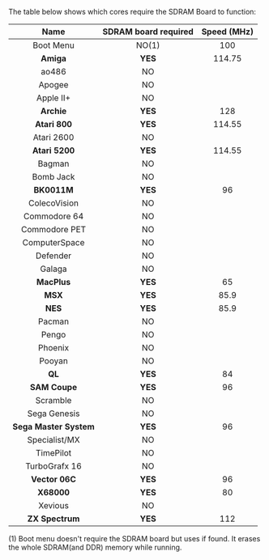 The table below shows which cores require the SDRAM Board to function:

| Name | SDRAM board required | Speed (MHz) |
|:---:|:---:|:---:|
| Boot Menu | NO(1) | 100 |
| **Amiga** | **YES**| 114.75 |
| ao486 | NO | |
| Apogee | NO | |
| Apple II+ | NO | |
| **Archie** | **YES**| 128 |
| **Atari 800** | **YES**| 114.55 |
| Atari 2600 | NO | |
| **Atari 5200** | **YES**| 114.55 |
| Bagman | NO | |
| Bomb Jack | NO | |
| **BK0011M** | **YES** | 96 |
| ColecoVision | NO | |
| Commodore 64 | NO | |
| Commodore PET | NO | |
| ComputerSpace | NO | |
| Defender | NO | |
| Galaga | NO | |
| **MacPlus** | **YES**| 65 |
| **MSX** | **YES**| 85.9 |
| **NES** | **YES**| 85.9 |
| Pacman | NO | |
| Pengo | NO | |
| Phoenix | NO | |
| Pooyan | NO | |
| **QL** | **YES**| 84 |
| **SAM Coupe** | **YES**| 96 |
| Scramble | NO | |
| Sega Genesis | NO | |
| **Sega Master System** | **YES**| 96 |
| Specialist/MX | NO | |
| TimePilot | NO | |
| TurboGrafx 16 | NO | |
| **Vector 06C** | **YES**| 96 |
| **X68000** | **YES**| 80 |
| Xevious | NO | |
| **ZX Spectrum** | **YES**| 112 |

(1) Boot menu doesn't require the SDRAM board but uses if found. It erases the whole SDRAM(and DDR) memory while running.